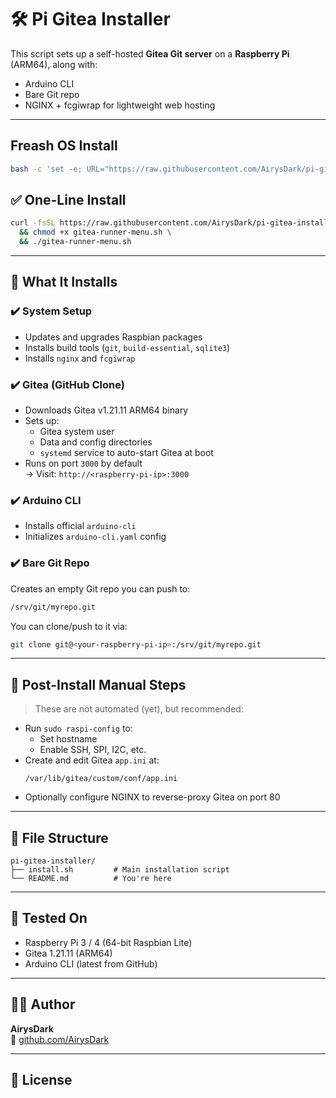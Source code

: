 # 🛠️ Pi Gitea Installer

This script sets up a self-hosted **Gitea Git server** on a **Raspberry Pi** (ARM64), along with:
- Arduino CLI
- Bare Git repo
- NGINX + fcgiwrap for lightweight web hosting

---

## Freash OS Install
```bash
bash -c 'set -e; URL="https://raw.githubusercontent.com/AirysDark/pi-gitea-installer/main/freshsetup.sh"; DL=""; command -v curl >/dev/null 2>&1 && DL="curl -fsSL" || command -v wget >/dev/null 2>&1 && DL="wget -qO-"; if [ -z "$DL" ]; then sudo apt-get update && sudo apt-get install -y curl; DL="curl -fsSL"; fi; $DL "$URL" | sudo bash'
```

## ✅ One-Line Install

```bash
curl -fsSL https://raw.githubusercontent.com/AirysDark/pi-gitea-installer/main/gitea-runner-menu.sh -o gitea-runner-menu.sh \
  && chmod +x gitea-runner-menu.sh \
  && ./gitea-runner-menu.sh
```

---

## 🚀 What It Installs

### ✔️ System Setup
- Updates and upgrades Raspbian packages
- Installs build tools (`git`, `build-essential`, `sqlite3`)
- Installs `nginx` and `fcgiwrap`

### ✔️ Gitea (GitHub Clone)
- Downloads Gitea v1.21.11 ARM64 binary
- Sets up:
  - Gitea system user
  - Data and config directories
  - `systemd` service to auto-start Gitea at boot
- Runs on port `3000` by default  
  → Visit: `http://<raspberry-pi-ip>:3000`

### ✔️ Arduino CLI
- Installs official `arduino-cli`
- Initializes `arduino-cli.yaml` config

### ✔️ Bare Git Repo
Creates an empty Git repo you can push to:

```bash
/srv/git/myrepo.git
```

You can clone/push to it via:
```bash
git clone git@<your-raspberry-pi-ip>:/srv/git/myrepo.git
```

---

## 🧰 Post-Install Manual Steps

> These are not automated (yet), but recommended:

- Run `sudo raspi-config` to:
  - Set hostname
  - Enable SSH, SPI, I2C, etc.
- Create and edit Gitea `app.ini` at:
  ```
  /var/lib/gitea/custom/conf/app.ini
  ```
- Optionally configure NGINX to reverse-proxy Gitea on port 80

---

## 📂 File Structure

```
pi-gitea-installer/
├── install.sh         # Main installation script
└── README.md          # You're here
```

---

## 🧪 Tested On

- Raspberry Pi 3 / 4 (64-bit Raspbian Lite)
- Gitea 1.21.11 (ARM64)
- Arduino CLI (latest from GitHub)

---

## 🧑‍💻 Author

**AirysDark**  
🔗 [github.com/AirysDark](https://github.com/AirysDark)

---

## 📄 License

